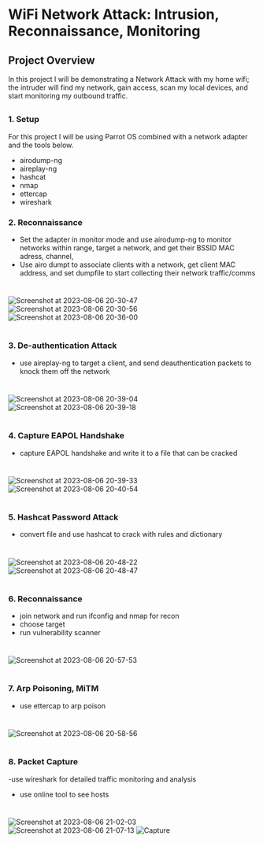 # WiFi Network Attack: Intrusion, Reconnaissance, Monitoring


## Project Overview
In this project I will be demonstrating a Network Attack with my home wifi; the intruder will find my network, gain access, scan my local devices, and start monitoring my outbound traffic. 





##
### 1. Setup 
For this project I will be using Parrot OS combined with a network adapter and the tools below.

- airodump-ng
- aireplay-ng
- hashcat
- nmap
- ettercap
- wireshark



### 2. Reconnaissance
- Set the adapter in monitor mode and use airodump-ng to monitor networks within range, target a network, and get their BSSID MAC adress, channel,
- Use airo dumpt to associate clients with a network, get client MAC address, and set dumpfile to start collecting their network traffic/comms
  #
![Screenshot at 2023-08-06 20-30-47](https://github.com/blwhit/Network-Intrusion-and-Sniffing/assets/141170960/e17b7555-1a54-4ece-a6d9-218227101903)
![Screenshot at 2023-08-06 20-30-56](https://github.com/blwhit/Network-Intrusion-and-Sniffing/assets/141170960/3a1aa235-9b82-4d54-9d67-a2a4d013bf8b)
![Screenshot at 2023-08-06 20-36-00](https://github.com/blwhit/Network-Intrusion-and-Sniffing/assets/141170960/571d04b8-617b-4aba-9980-3a6cd97381b3)




  #
### 3. De-authentication Attack
- use aireplay-ng to target a client, and send deauthentication packets to knock them off the network
   #
![Screenshot at 2023-08-06 20-39-04](https://github.com/blwhit/Network-Intrusion-and-Sniffing/assets/141170960/c096197f-e9dc-4f56-99d3-0c9215443ac6)
![Screenshot at 2023-08-06 20-39-18](https://github.com/blwhit/Network-Intrusion-and-Sniffing/assets/141170960/a9a61cb3-fba2-4ce8-9ef8-ab4e2b7a294c)





  #
### 4. Capture EAPOL Handshake
- capture EAPOL handshake and write it to a file that can be cracked
   #
![Screenshot at 2023-08-06 20-39-33](https://github.com/blwhit/Network-Intrusion-and-Sniffing/assets/141170960/d3c72981-9fc9-4643-9d6f-eb0ffcfbeced)
![Screenshot at 2023-08-06 20-40-54](https://github.com/blwhit/Network-Intrusion-and-Sniffing/assets/141170960/244ed00c-4b31-4343-852f-65d8837ce652)



  #
### 5. Hashcat Password Attack
- convert file and use hashcat to crack with rules and dictionary
  #
![Screenshot at 2023-08-06 20-48-22](https://github.com/blwhit/Network-Intrusion-and-Sniffing/assets/141170960/38a2ef0e-06e4-4991-a91d-8165d022a880)
![Screenshot at 2023-08-06 20-48-47](https://github.com/blwhit/Network-Intrusion-and-Sniffing/assets/141170960/52ed0480-2e03-46d8-a0f6-b1545ca8f4d1)



  #
### 6. Reconnaissance
- join network and run ifconfig and nmap for recon
- choose target
- run vulnerability scanner
   #
![Screenshot at 2023-08-06 20-57-53](https://github.com/blwhit/Network-Intrusion-and-Sniffing/assets/141170960/b7c8905a-3d65-41d8-ac47-24f49c8b4f75)



  #
### 7. Arp Poisoning, MiTM
- use ettercap to arp poison
  #
![Screenshot at 2023-08-06 20-58-56](https://github.com/blwhit/Network-Intrusion-and-Sniffing/assets/141170960/5bc771b4-90cf-4622-9ca5-9406abf3c1d6)



  #
### 8. Packet Capture
-use wireshark for detailed traffic monitoring and analysis
- use online tool to see hosts
  #
![Screenshot at 2023-08-06 21-02-03](https://github.com/blwhit/Network-Intrusion-and-Sniffing/assets/141170960/5ba604b9-a0ff-4e1d-9b0a-ac763ec7666f)
![Screenshot at 2023-08-06 21-07-13](https://github.com/blwhit/Network-Intrusion-and-Sniffing/assets/141170960/34c811cd-cb39-4c5e-aa20-065a1ff96fd7)
![Capture](https://github.com/blwhit/Network-Intrusion-and-Sniffing/assets/141170960/81fb0c30-248c-46f9-8516-276779ebf796)
  #





